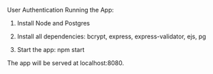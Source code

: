 User Authentication 
Running the App:

1. Install Node and Postgres

2. Install all dependencies: bcrypt, express, express-validator, ejs, pg

3. Start the app: npm start

The app will be served at localhost:8080.
